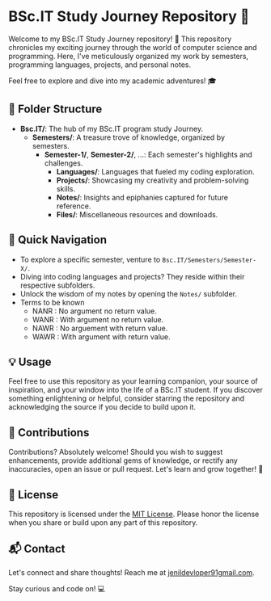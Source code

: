 # BSc.IT Study Journey Repository 📘

Welcome to my BSc.IT Study Journey repository! 🚀 This repository chronicles my exciting journey through the world of computer science and programming. Here, I've meticulously organized my work by semesters, programming languages, projects, and personal notes.

Feel free to explore and dive into my academic adventures! 🎓

## 📁 Folder Structure

- **Bsc.IT/**: The hub of my BSc.IT program study Journey.
  - **Semesters/**: A treasure trove of knowledge, organized by semesters.
    - **Semester-1/**, **Semester-2/**, ...: Each semester's highlights and challenges.
      - **Languages/**: Languages that fueled my coding exploration.
       - **Projects/**: Showcasing my creativity and problem-solving skills.
        - **Notes/**: Insights and epiphanies captured for future reference.
         - **Files/**: Miscellaneous resources and downloads.

## 🚀 Quick Navigation

- To explore a specific semester, venture to `Bsc.IT/Semesters/Semester-X/`.
- Diving into coding languages and projects? They reside within their respective subfolders.
- Unlock the wisdom of my notes by opening the `Notes/` subfolder.
- Terms to be known
  - NANR : No argument no return value.
  - WANR : With argument no return value.
  - NAWR : No arguement with return value.
  - WAWR : With argument with return value.

## 💡 Usage

Feel free to use this repository as your learning companion, your source of inspiration, and your window into the life of a BSc.IT student. If you discover something enlightening or helpful, consider starring the repository and acknowledging the source if you decide to build upon it.

## 🤝 Contributions

Contributions? Absolutely welcome! Should you wish to suggest enhancements, provide additional gems of knowledge, or rectify any inaccuracies, open an issue or pull request. Let's learn and grow together! 🌱

## 📜 License

This repository is licensed under the [MIT License](LICENSE). Please honor the license when you share or build upon any part of this repository.

## 📬 Contact

Let's connect and share thoughts! Reach me at [jenildevloper91gmail.com](mailto:jenildevloper91gmail.com).

Stay curious and code on! 💻
